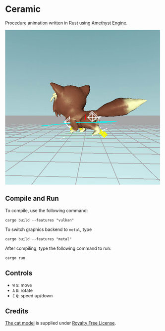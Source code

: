 # Ceramic
Procedure animation written in Rust using [Amethyst Engine](https://amethyst.rs/).

[![Watch the video](docs/Screencast.png)](https://streamable.com/e01fl3)

## Compile and Run
To compile, use the following command:
```shell script
cargo build --features "vulkan"
```
To switch graphics backend to `metal`, type
```shell script
cargo build --features "metal"
```

After compiling, type the following command to run:
```shell script
cargo run
```

## Controls
- `W` `S`: move
- `A` `D`: rotate
- `E` `Q`: speed up/down

## Credits
[The cat model](https://www.turbosquid.com/FullPreview/Index.cfm/ID/1197009) is supplied under [Royalty Free License](https://blog.turbosquid.com/royalty-free-license/).